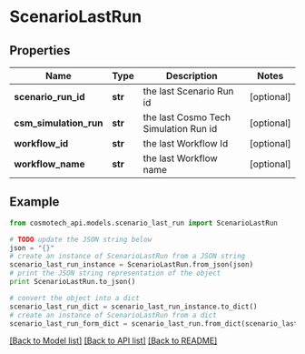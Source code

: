 # ScenarioLastRun


## Properties

Name | Type | Description | Notes
------------ | ------------- | ------------- | -------------
**scenario_run_id** | **str** | the last Scenario Run id | [optional] 
**csm_simulation_run** | **str** | the last Cosmo Tech Simulation Run id | [optional] 
**workflow_id** | **str** | the last Workflow Id | [optional] 
**workflow_name** | **str** | the last Workflow name | [optional] 

## Example

```python
from cosmotech_api.models.scenario_last_run import ScenarioLastRun

# TODO update the JSON string below
json = "{}"
# create an instance of ScenarioLastRun from a JSON string
scenario_last_run_instance = ScenarioLastRun.from_json(json)
# print the JSON string representation of the object
print ScenarioLastRun.to_json()

# convert the object into a dict
scenario_last_run_dict = scenario_last_run_instance.to_dict()
# create an instance of ScenarioLastRun from a dict
scenario_last_run_form_dict = scenario_last_run.from_dict(scenario_last_run_dict)
```
[[Back to Model list]](../README.md#documentation-for-models) [[Back to API list]](../README.md#documentation-for-api-endpoints) [[Back to README]](../README.md)


